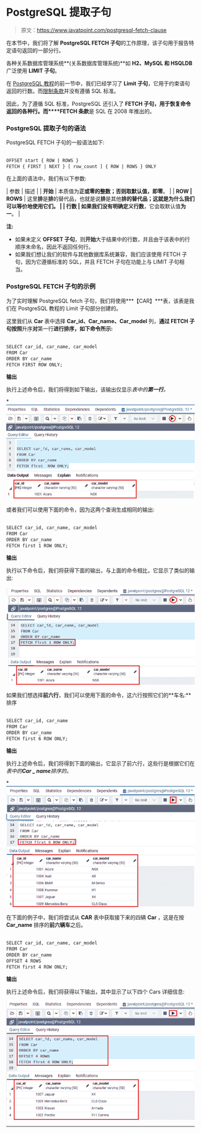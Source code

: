 # PostgreSQL 提取子句

> 原文：<https://www.javatpoint.com/postgresql-fetch-clause>

在本节中，我们将了解 **PostgreSQL FETCH 子句**的工作原理，该子句用于报告特定语句返回的一部分行。

各种关系数据库管理系统**(关系数据库管理系统)**如 **H2、MySQL 和 HSQLDB** 广泛使用 **LIMIT 子句**。

在 [PostgreSQL 教程](https://www.javatpoint.com/postgresql-tutorial)的前一节中，我们已经学习了 **Limit 子句**，它用于约束语句返回的行数。而[限制条款](postgresql-limit)并没有遵循 SQL 标准。

因此，为了遵循 SQL 标准，PostgreSQL 还引入了 **FETCH 子句，用于恢复命令返回的各种行。而****FETCH 条款**是 SQL 在 2008 年推出的。

### PostgreSQL 提取子句的语法

PostgreSQL FETCH 子句的一般语法如下:

```

OFFSET start { ROW | ROWS }
FETCH { FIRST | NEXT } [ row_count ] { ROW | ROWS } ONLY

```

在上面的语法中，我们有以下参数:

| 参数 | 描述 |
| **开始** | 本质值为**正或零的整数；**否则取默认值，即**零**。 |
| **ROW &#124; ROWS** | 这里**排**是**排**的替代品，也就是说**排**是其他**排的替代品；**这就是为什么我们可以等价地使用它们。 |
| **行数** | 如果我们没有明确定义**行数**，它会取默认值**为一**。 |

**注:**

*   如果未定义 **OFFSET 子句**，则**开始**大于结果中的行数，并且由于该表中的行顺序未命名，因此不返回任何行。
*   如果我们想让我们的软件与其他数据库系统兼容，我们应该使用 FETCH 子句，因为它遵循标准的 SQL，并且 FETCH 子句在功能上与 LIMIT 子句相当。

### PostgreSQL FETCH 子句的示例

为了实时理解 PostgreSQL fetch 子句，我们将使用***【CAR】***表，该表是我们在 PostgreSQL 教程的 Limit 子句部分创建的。

这里我们从 **Car** 表中选择 **Car_id、Car_name、Car_model** 列，**通过 **FETCH** 子句按照**升序**对**第一行**进行排序，如下命令所示:**

```

SELECT car_id, car_name, car_model
FROM Car
ORDER BY car_name 
FETCH FIRST ROW ONLY;

```

**输出**

执行上述命令后，我们将得到如下输出，该输出仅显示*表中的**第一行**。*

*![PostgreSQL Fetch Clause](img/774218e387622c2d37b2f2096ed16c44.png)

或者我们可以使用下面的命令，因为这两个查询生成相同的输出:

```

SELECT car_id, car_name, car_model
FROM Car
ORDER BY car_name 
FETCH first 1 ROW ONLY;

```

**输出**

执行以下命令后，我们将获得下面的输出，与上面的命令相比，它显示了类似的输出:

![PostgreSQL Fetch Clause](img/86cc2524771e84af4ccc7dfa028caacd.png)

如果我们想选择**前六行**，我们可以使用下面的命令，这六行按照它们的**车名:**排序

```

SELECT car_id, car_name
FROM Car
ORDER BY car_name 
FETCH first 6 ROW ONLY;

```

**输出**

执行上述命令后，我们将得到下面的输出，它显示了前六行，这些行是根据它们在*表中的**Car _ name**排序的。*

*![PostgreSQL Fetch Clause](img/f5cb13a9b881e46829d43afcdc2d1885.png)

在下面的例子中，我们将尝试从 **CAR** 表中获取接下来的四辆 **Car** ，这是在按 **Car_name** 排序的**前六辆车**之后。

```

SELECT car_id, car_name, car_model
FROM Car
ORDER BY car_name
OFFSET 4 ROWS 
FETCH first 4 ROW ONLY;

```

**输出**

执行上述命令后，我们将获得以下输出，其中显示了以下四个 Cars 详细信息:

![PostgreSQL Fetch Clause](img/2909de52bbab3b4811d253eca0ee7e96.png)

* * ***